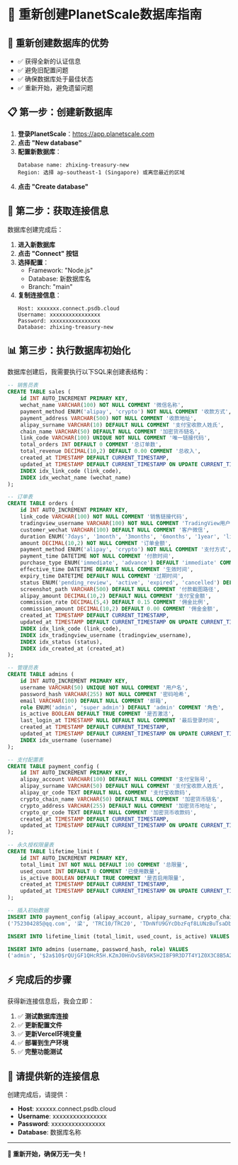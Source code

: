 # 🌟 重新创建PlanetScale数据库指南

## 🎯 重新创建数据库的优势
- ✅ 获得全新的认证信息
- ✅ 避免旧配置问题  
- ✅ 确保数据库处于最佳状态
- ✅ 重新开始，避免遗留问题

## 📋 第一步：创建新数据库

1. **登录PlanetScale**：https://app.planetscale.com
2. **点击 "New database"**
3. **配置新数据库**：
   ```
   Database name: zhixing-treasury-new
   Region: 选择 ap-southeast-1 (Singapore) 或离您最近的区域
   ```
4. **点击 "Create database"**

## 🔗 第二步：获取连接信息

数据库创建完成后：

1. **进入新数据库**
2. **点击 "Connect" 按钮**
3. **选择配置**：
   - Framework: "Node.js"
   - Database: 新数据库名
   - Branch: "main"
4. **复制连接信息**：
   ```
   Host: xxxxxxx.connect.psdb.cloud
   Username: xxxxxxxxxxxxxxxx
   Password: xxxxxxxxxxxxxxxx
   Database: zhixing-treasury-new
   ```

## 📊 第三步：执行数据库初始化

数据库创建后，我需要执行以下SQL来创建表结构：

```sql
-- 销售员表
CREATE TABLE sales (
    id INT AUTO_INCREMENT PRIMARY KEY,
    wechat_name VARCHAR(100) NOT NULL COMMENT '微信名称',
    payment_method ENUM('alipay', 'crypto') NOT NULL COMMENT '收款方式',
    payment_address VARCHAR(500) NOT NULL COMMENT '收款地址',
    alipay_surname VARCHAR(10) DEFAULT NULL COMMENT '支付宝收款人姓氏',
    chain_name VARCHAR(50) DEFAULT NULL COMMENT '加密货币链名',
    link_code VARCHAR(100) UNIQUE NOT NULL COMMENT '唯一链接代码',
    total_orders INT DEFAULT 0 COMMENT '总订单数',
    total_revenue DECIMAL(10,2) DEFAULT 0.00 COMMENT '总收入',
    created_at TIMESTAMP DEFAULT CURRENT_TIMESTAMP,
    updated_at TIMESTAMP DEFAULT CURRENT_TIMESTAMP ON UPDATE CURRENT_TIMESTAMP,
    INDEX idx_link_code (link_code),
    INDEX idx_wechat_name (wechat_name)
);

-- 订单表
CREATE TABLE orders (
    id INT AUTO_INCREMENT PRIMARY KEY,
    link_code VARCHAR(100) NOT NULL COMMENT '销售链接代码',
    tradingview_username VARCHAR(100) NOT NULL COMMENT 'TradingView用户名',
    customer_wechat VARCHAR(100) DEFAULT NULL COMMENT '客户微信',
    duration ENUM('7days', '1month', '3months', '6months', '1year', 'lifetime') NOT NULL COMMENT '时长',
    amount DECIMAL(10,2) NOT NULL COMMENT '订单金额',
    payment_method ENUM('alipay', 'crypto') NOT NULL COMMENT '支付方式',
    payment_time DATETIME NOT NULL COMMENT '付款时间',
    purchase_type ENUM('immediate', 'advance') DEFAULT 'immediate' COMMENT '购买类型',
    effective_time DATETIME DEFAULT NULL COMMENT '生效时间',
    expiry_time DATETIME DEFAULT NULL COMMENT '过期时间',
    status ENUM('pending_review', 'active', 'expired', 'cancelled') DEFAULT 'pending_review' COMMENT '订单状态',
    screenshot_path VARCHAR(500) DEFAULT NULL COMMENT '付款截图路径',
    alipay_amount DECIMAL(10,2) DEFAULT NULL COMMENT '支付宝金额',
    commission_rate DECIMAL(5,4) DEFAULT 0.15 COMMENT '佣金比例',
    commission_amount DECIMAL(10,2) DEFAULT 0.00 COMMENT '佣金金额',
    created_at TIMESTAMP DEFAULT CURRENT_TIMESTAMP,
    updated_at TIMESTAMP DEFAULT CURRENT_TIMESTAMP ON UPDATE CURRENT_TIMESTAMP,
    INDEX idx_link_code (link_code),
    INDEX idx_tradingview_username (tradingview_username),
    INDEX idx_status (status),
    INDEX idx_created_at (created_at)
);

-- 管理员表
CREATE TABLE admins (
    id INT AUTO_INCREMENT PRIMARY KEY,
    username VARCHAR(50) UNIQUE NOT NULL COMMENT '用户名',
    password_hash VARCHAR(255) NOT NULL COMMENT '密码哈希',
    email VARCHAR(100) DEFAULT NULL COMMENT '邮箱',
    role ENUM('admin', 'super_admin') DEFAULT 'admin' COMMENT '角色',
    is_active BOOLEAN DEFAULT TRUE COMMENT '是否激活',
    last_login_at TIMESTAMP NULL DEFAULT NULL COMMENT '最后登录时间',
    created_at TIMESTAMP DEFAULT CURRENT_TIMESTAMP,
    updated_at TIMESTAMP DEFAULT CURRENT_TIMESTAMP ON UPDATE CURRENT_TIMESTAMP,
    INDEX idx_username (username)
);

-- 支付配置表
CREATE TABLE payment_config (
    id INT AUTO_INCREMENT PRIMARY KEY,
    alipay_account VARCHAR(100) DEFAULT NULL COMMENT '支付宝账号',
    alipay_surname VARCHAR(50) DEFAULT NULL COMMENT '支付宝收款人姓氏',
    alipay_qr_code TEXT DEFAULT NULL COMMENT '支付宝收款码',
    crypto_chain_name VARCHAR(50) DEFAULT NULL COMMENT '加密货币链名',
    crypto_address VARCHAR(255) DEFAULT NULL COMMENT '加密货币地址',
    crypto_qr_code TEXT DEFAULT NULL COMMENT '加密货币收款码',
    created_at TIMESTAMP DEFAULT CURRENT_TIMESTAMP,
    updated_at TIMESTAMP DEFAULT CURRENT_TIMESTAMP ON UPDATE CURRENT_TIMESTAMP
);

-- 永久授权限量表
CREATE TABLE lifetime_limit (
    id INT AUTO_INCREMENT PRIMARY KEY,
    total_limit INT NOT NULL DEFAULT 100 COMMENT '总限量',
    used_count INT DEFAULT 0 COMMENT '已使用数量',
    is_active BOOLEAN DEFAULT TRUE COMMENT '是否启用限量',
    created_at TIMESTAMP DEFAULT CURRENT_TIMESTAMP,
    updated_at TIMESTAMP DEFAULT CURRENT_TIMESTAMP ON UPDATE CURRENT_TIMESTAMP
);

-- 插入初始数据
INSERT INTO payment_config (alipay_account, alipay_surname, crypto_chain_name, crypto_address) VALUES 
('752304285@qq.com', '梁', 'TRC10/TRC20', 'TDnNfU9GYcDbzFqf8LUNzBuTsaDbCh5LTo');

INSERT INTO lifetime_limit (total_limit, used_count, is_active) VALUES (100, 0, TRUE);

INSERT INTO admins (username, password_hash, role) VALUES 
('admin', '$2a$10$rQUjGF1QHcR5H.KZmJ0HnOvS8V6K5H2I8F9R3D7T4Y1Z0X3C8B5A2', 'super_admin');
```

## ⚡ 完成后的步骤

获得新连接信息后，我会立即：

1. ✅ **测试数据库连接**
2. ✅ **更新配置文件**
3. ✅ **更新Vercel环境变量**
4. ✅ **部署到生产环境**
5. ✅ **完整功能测试**

## 📝 请提供新的连接信息

创建完成后，请提供：
- **Host**: xxxxxx.connect.psdb.cloud
- **Username**: xxxxxxxxxxxxxxxx  
- **Password**: xxxxxxxxxxxxxxxx
- **Database**: 数据库名称

---

**🚀 重新开始，确保万无一失！** 